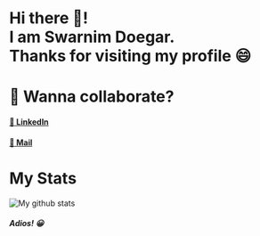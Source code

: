 # Hi there 🙋! <br> I am Swarnim Doegar.<br> Thanks for visiting my profile 😄

# 🔗 Wanna collaborate?
#### [💼 LinkedIn](https://www.linkedin.com/in/swarnim-doegar/)
#### [📩 Mail](mailto:swarnimdoegar@gmail.com)

# My Stats
![My github stats](https://github-readme-stats.vercel.app/api?username=SwarnimDoegar&show_icons=true&bg_color=45,0F2027,203A43,2C5364&theme=dark&text_color=dedede&hide_border=true&count_private=true&hide=stars&title_color=88ef96)
##### Adios! 😀
